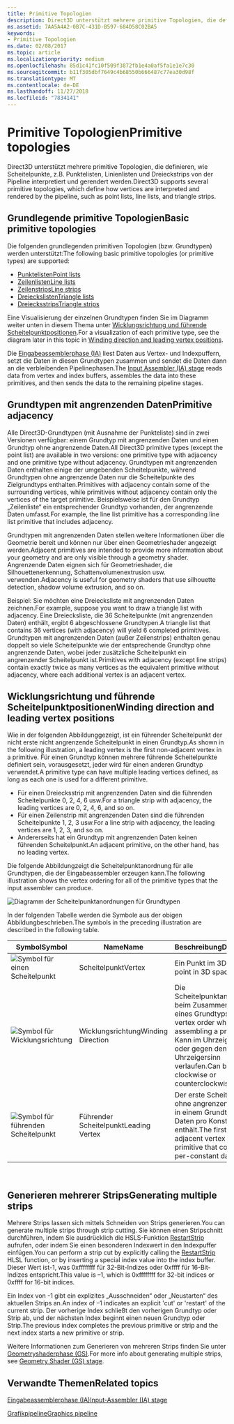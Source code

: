 ```yaml
---
title: Primitive Topologien
description: Direct3D unterstützt mehrere primitive Topologien, die definieren, wie Scheitelpunkte, z.B. Punktelisten, Zeilenlisten und Dreieckstrips von der Pipeline interpretiert und gerendert werden.
ms.assetid: 7AA5A4A2-0B7C-431D-B597-684D58C02BA5
keywords:
- Primitive Topologien
ms.date: 02/08/2017
ms.topic: article
ms.localizationpriority: medium
ms.openlocfilehash: 85d1c41fc10f509f3872fb1e4a0af5fa1e1e7c30
ms.sourcegitcommit: b11f305dbf7649c4b68550b666487c77ea30d98f
ms.translationtype: MT
ms.contentlocale: de-DE
ms.lasthandoff: 11/27/2018
ms.locfileid: "7834141"
---
```

# <a name="primitive-topologies"></a><span data-ttu-id="7ae14-104">Primitive Topologien</span><span class="sxs-lookup"><span data-stu-id="7ae14-104">Primitive topologies</span></span>


<span data-ttu-id="7ae14-105">Direct3D unterstützt mehrere primitive Topologien, die definieren, wie Scheitelpunkte, z.B. Punktelisten, Linienlisten und Dreieckstrips von der Pipeline interpretiert und gerendert werden.</span><span class="sxs-lookup"><span data-stu-id="7ae14-105">Direct3D supports several primitive topologies, which define how vertices are interpreted and rendered by the pipeline, such as point lists, line lists, and triangle strips.</span></span>

## <a name="span-idprimitivetypesspanspan-idprimitivetypesspanspan-idprimitivetypesspanbasic-primitive-topologies"></a><span data-ttu-id="7ae14-106"><span id="Primitive_Types"></span><span id="primitive_types"></span><span id="PRIMITIVE_TYPES"></span>Grundlegende primitive Topologien</span><span class="sxs-lookup"><span data-stu-id="7ae14-106"><span id="Primitive_Types"></span><span id="primitive_types"></span><span id="PRIMITIVE_TYPES"></span>Basic primitive topologies</span></span>


<span data-ttu-id="7ae14-107">Die folgenden grundlegenden primitiven Topologien (bzw. Grundtypen) werden unterstützt:</span><span class="sxs-lookup"><span data-stu-id="7ae14-107">The following basic primitive topologies (or primitive types) are supported:</span></span>

-   [<span data-ttu-id="7ae14-108">Punktelisten</span><span class="sxs-lookup"><span data-stu-id="7ae14-108">Point lists</span></span>](point-lists.md)
-   [<span data-ttu-id="7ae14-109">Zeilenlisten</span><span class="sxs-lookup"><span data-stu-id="7ae14-109">Line lists</span></span>](line-lists.md)
-   [<span data-ttu-id="7ae14-110">Zeilenstrips</span><span class="sxs-lookup"><span data-stu-id="7ae14-110">Line strips</span></span>](line-strips.md)
-   [<span data-ttu-id="7ae14-111">Dreieckslisten</span><span class="sxs-lookup"><span data-stu-id="7ae14-111">Triangle lists</span></span>](triangle-lists.md)
-   [<span data-ttu-id="7ae14-112">Dreiecksstrips</span><span class="sxs-lookup"><span data-stu-id="7ae14-112">Triangle strips</span></span>](triangle-strips.md)

<span data-ttu-id="7ae14-113">Eine Visualisierung der einzelnen Grundtypen finden Sie im Diagramm weiter unten in diesem Thema unter [Wicklungsrichtung und führende Scheitelpunktpositionen](#winding-direction-and-leading-vertex-positions).</span><span class="sxs-lookup"><span data-stu-id="7ae14-113">For a visualization of each primitive type, see the diagram later in this topic in [Winding direction and leading vertex positions](#winding-direction-and-leading-vertex-positions).</span></span>

<span data-ttu-id="7ae14-114">Die [Eingabeassemblerphase (IA)](input-assembler-stage--ia-.md) liest Daten aus Vertex- und Indexpuffern, setzt die Daten in diesen Grundtypen zusammen und sendet die Daten dann an die verbleibenden Pipelinephasen.</span><span class="sxs-lookup"><span data-stu-id="7ae14-114">The [Input Assembler (IA) stage](input-assembler-stage--ia-.md) reads data from vertex and index buffers, assembles the data into these primitives, and then sends the data to the remaining pipeline stages.</span></span>

## <a name="span-idprimitiveadjacencyspanspan-idprimitiveadjacencyspanspan-idprimitiveadjacencyspanprimitive-adjacency"></a><span data-ttu-id="7ae14-115"><span id="Primitive_Adjacency"></span><span id="primitive_adjacency"></span><span id="PRIMITIVE_ADJACENCY"></span>Grundtypen mit angrenzenden Daten</span><span class="sxs-lookup"><span data-stu-id="7ae14-115"><span id="Primitive_Adjacency"></span><span id="primitive_adjacency"></span><span id="PRIMITIVE_ADJACENCY"></span>Primitive adjacency</span></span>


<span data-ttu-id="7ae14-116">Alle Direct3D-Grundtypen (mit Ausnahme der Punkteliste) sind in zwei Versionen verfügbar: einem Grundtyp mit angrenzenden Daten und einen Grundtyp ohne angrenzende Daten.</span><span class="sxs-lookup"><span data-stu-id="7ae14-116">All Direct3D primitive types (except the point list) are available in two versions: one primitive type with adjacency and one primitive type without adjacency.</span></span> <span data-ttu-id="7ae14-117">Grundtypen mit angrenzenden Daten enthalten einige der umgebenden Scheitelpunkte, während Grundtypen ohne angrenzende Daten nur die Scheitelpunkte des Zielgrundtyps enthalten.</span><span class="sxs-lookup"><span data-stu-id="7ae14-117">Primitives with adjacency contain some of the surrounding vertices, while primitives without adjacency contain only the vertices of the target primitive.</span></span> <span data-ttu-id="7ae14-118">Beispielsweise ist für den Grundtyp „Zeilenliste“ ein entsprechender Grundtyp vorhanden, der angrenzende Daten umfasst.</span><span class="sxs-lookup"><span data-stu-id="7ae14-118">For example, the line list primitive has a corresponding line list primitive that includes adjacency.</span></span>

<span data-ttu-id="7ae14-119">Grundtypen mit angrenzenden Daten stellen weitere Informationen über die Geometrie bereit und können nur über einen Geometrieshader angezeigt werden.</span><span class="sxs-lookup"><span data-stu-id="7ae14-119">Adjacent primitives are intended to provide more information about your geometry and are only visible through a geometry shader.</span></span> <span data-ttu-id="7ae14-120">Angrenzende Daten eignen sich für Geometrieshader, die Silhouettenerkennung, Schattenvolumenextrusion usw. verwenden.</span><span class="sxs-lookup"><span data-stu-id="7ae14-120">Adjacency is useful for geometry shaders that use silhouette detection, shadow volume extrusion, and so on.</span></span>

<span data-ttu-id="7ae14-121">Beispiel: Sie möchten eine Dreiecksliste mit angrenzenden Daten zeichnen.</span><span class="sxs-lookup"><span data-stu-id="7ae14-121">For example, suppose you want to draw a triangle list with adjacency.</span></span> <span data-ttu-id="7ae14-122">Eine Dreiecksliste, die 36 Scheitelpunkte (mit angrenzenden Daten) enthält, ergibt 6 abgeschlossene Grundtypen.</span><span class="sxs-lookup"><span data-stu-id="7ae14-122">A triangle list that contains 36 vertices (with adjacency) will yield 6 completed primitives.</span></span> <span data-ttu-id="7ae14-123">Grundtypen mit angrenzenden Daten (außer Zeilenstrips) enthalten genau doppelt so viele Scheitelpunkte wie der entsprechende Grundtyp ohne angrenzende Daten, wobei jeder zusätzliche Scheitelpunkt ein angrenzender Scheitelpunkt ist.</span><span class="sxs-lookup"><span data-stu-id="7ae14-123">Primitives with adjacency (except line strips) contain exactly twice as many vertices as the equivalent primitive without adjacency, where each additional vertex is an adjacent vertex.</span></span>

## <a name="span-idwindingdirectionandleadingvertexpositionsspanspan-idwindingdirectionandleadingvertexpositionsspanspan-idwindingdirectionandleadingvertexpositionsspanspan-idwinding-direction-and-leading-vertex-positionsspanwinding-direction-and-leading-vertex-positions"></a><span data-ttu-id="7ae14-124"><span id="Winding_Direction_and_Leading_Vertex_Positions"></span><span id="winding_direction_and_leading_vertex_positions"></span><span id="WINDING_DIRECTION_AND_LEADING_VERTEX_POSITIONS"></span><span id="winding-direction-and-leading-vertex-positions"></span>Wicklungsrichtung und führende Scheitelpunktpositionen</span><span class="sxs-lookup"><span data-stu-id="7ae14-124"><span id="Winding_Direction_and_Leading_Vertex_Positions"></span><span id="winding_direction_and_leading_vertex_positions"></span><span id="WINDING_DIRECTION_AND_LEADING_VERTEX_POSITIONS"></span><span id="winding-direction-and-leading-vertex-positions"></span>Winding direction and leading vertex positions</span></span>


<span data-ttu-id="7ae14-125">Wie in der folgenden Abbildunggezeigt, ist ein führender Scheitelpunkt der nicht erste nicht angrenzende Scheitelpunkt in einen Grundtyp.</span><span class="sxs-lookup"><span data-stu-id="7ae14-125">As shown in the following illustration, a leading vertex is the first non-adjacent vertex in a primitive.</span></span> <span data-ttu-id="7ae14-126">Für einen Grundtyp können mehrere führende Scheitelpunkte definiert sein, vorausgesetzt, jeder wird für einen anderen Grundtyp verwendet.</span><span class="sxs-lookup"><span data-stu-id="7ae14-126">A primitive type can have multiple leading vertices defined, as long as each one is used for a different primitive.</span></span>

-   <span data-ttu-id="7ae14-127">Für einen Dreiecksstrip mit angrenzenden Daten sind die führenden Scheitelpunkte 0, 2, 4, 6 usw.</span><span class="sxs-lookup"><span data-stu-id="7ae14-127">For a triangle strip with adjacency, the leading vertices are 0, 2, 4, 6, and so on.</span></span>
-   <span data-ttu-id="7ae14-128">Für einen Zeilenstrip mit angrenzenden Daten sind die führenden Scheitelpunkte 1, 2, 3 usw.</span><span class="sxs-lookup"><span data-stu-id="7ae14-128">For a line strip with adjacency, the leading vertices are 1, 2, 3, and so on.</span></span>
-   <span data-ttu-id="7ae14-129">Andererseits hat ein Grundtyp mit angrenzenden Daten keinen führenden Scheitelpunkt.</span><span class="sxs-lookup"><span data-stu-id="7ae14-129">An adjacent primitive, on the other hand, has no leading vertex.</span></span>

<span data-ttu-id="7ae14-130">Die folgende Abbildungzeigt die Scheitelpunktanordnung für alle Grundtypen, die der Eingabeassembler erzeugen kann.</span><span class="sxs-lookup"><span data-stu-id="7ae14-130">The following illustration shows the vertex ordering for all of the primitive types that the input assembler can produce.</span></span>

![Diagramm der Scheitelpunktanordnungen für Grundtypen](images/d3d10-primitive-topologies.png)

<span data-ttu-id="7ae14-132">In der folgenden Tabelle werden die Symbole aus der obigen Abbildungbeschrieben.</span><span class="sxs-lookup"><span data-stu-id="7ae14-132">The symbols in the preceding illustration are described in the following table.</span></span>

| <span data-ttu-id="7ae14-133">Symbol</span><span class="sxs-lookup"><span data-stu-id="7ae14-133">Symbol</span></span>                                                                                   | <span data-ttu-id="7ae14-134">Name</span><span class="sxs-lookup"><span data-stu-id="7ae14-134">Name</span></span>              | <span data-ttu-id="7ae14-135">Beschreibung</span><span class="sxs-lookup"><span data-stu-id="7ae14-135">Description</span></span>                                                                         |
|------------------------------------------------------------------------------------------|-------------------|-------------------------------------------------------------------------------------|
| ![Symbol für einen Scheitelpunkt](images/d3d10-primitive-topologies-vertex.png)                     | <span data-ttu-id="7ae14-137">Scheitelpunkt</span><span class="sxs-lookup"><span data-stu-id="7ae14-137">Vertex</span></span>            | <span data-ttu-id="7ae14-138">Ein Punkt im 3D-Raum.</span><span class="sxs-lookup"><span data-stu-id="7ae14-138">A point in 3D space.</span></span>                                                                |
| ![Symbol für Wicklungsrichtung](images/d3d10-primitive-topologies-winding-direction.png) | <span data-ttu-id="7ae14-140">Wicklungsrichtung</span><span class="sxs-lookup"><span data-stu-id="7ae14-140">Winding Direction</span></span> | <span data-ttu-id="7ae14-141">Die Scheitelpunktanordnung beim Zusammensetzen eines Grundtyps.</span><span class="sxs-lookup"><span data-stu-id="7ae14-141">The vertex order when assembling a primitive.</span></span> <span data-ttu-id="7ae14-142">Kann im Uhrzeigersinn oder gegen den Uhrzeigersinn verlaufen.</span><span class="sxs-lookup"><span data-stu-id="7ae14-142">Can be clockwise or counterclockwise.</span></span> |
| ![Symbol für führenden Scheitelpunkt](images/d3d10-primitive-topologies-leading-vertex.png)       | <span data-ttu-id="7ae14-144">Führender Scheitelpunkt</span><span class="sxs-lookup"><span data-stu-id="7ae14-144">Leading Vertex</span></span>    | <span data-ttu-id="7ae14-145">Der erste Scheitelpunkt ohne angrenzende Daten in einem Grundtyp, der Daten pro Konstante enthält.</span><span class="sxs-lookup"><span data-stu-id="7ae14-145">The first non-adjacent vertex in a primitive that contains per-constant data.</span></span>       |

 

## <a name="span-idgeneratingmultiplestripsspanspan-idgeneratingmultiplestripsspanspan-idgeneratingmultiplestripsspangenerating-multiple-strips"></a><span data-ttu-id="7ae14-146"><span id="Generating_Multiple_Strips"></span><span id="generating_multiple_strips"></span><span id="GENERATING_MULTIPLE_STRIPS"></span>Generieren mehrerer Strips</span><span class="sxs-lookup"><span data-stu-id="7ae14-146"><span id="Generating_Multiple_Strips"></span><span id="generating_multiple_strips"></span><span id="GENERATING_MULTIPLE_STRIPS"></span>Generating multiple strips</span></span>


<span data-ttu-id="7ae14-147">Mehrere Strips lassen sich mittels Schneiden von Strips generieren.</span><span class="sxs-lookup"><span data-stu-id="7ae14-147">You can generate multiple strips through strip cutting.</span></span> <span data-ttu-id="7ae14-148">Sie können einen Stripschnitt durchführen, indem Sie ausdrücklich die HSLS-Funktion [RestartStrip](https://msdn.microsoft.com/library/windows/desktop/bb509660) aufrufen, oder indem Sie einen besonderen Indexwert in den Indexpuffer einfügen.</span><span class="sxs-lookup"><span data-stu-id="7ae14-148">You can perform a strip cut by explicitly calling the [RestartStrip](https://msdn.microsoft.com/library/windows/desktop/bb509660) HLSL function, or by inserting a special index value into the index buffer.</span></span> <span data-ttu-id="7ae14-149">Dieser Wert ist-1, was 0xffffffff für 32-Bit-Indizes oder 0xffff für 16-Bit-Indizes entspricht.</span><span class="sxs-lookup"><span data-stu-id="7ae14-149">This value is –1, which is 0xffffffff for 32-bit indices or 0xffff for 16-bit indices.</span></span>

<span data-ttu-id="7ae14-150">Ein Index von -1 gibt ein explizites „Ausschneiden“ oder „Neustarten“ des aktuellen Strips an.</span><span class="sxs-lookup"><span data-stu-id="7ae14-150">An index of –1 indicates an explicit 'cut' or 'restart' of the current strip.</span></span> <span data-ttu-id="7ae14-151">Der vorherige Index schließt den vorherigen Grundtyp oder Strip ab, und der nächsten Index beginnt einen neuen Grundtyp oder Strip.</span><span class="sxs-lookup"><span data-stu-id="7ae14-151">The previous index completes the previous primitive or strip and the next index starts a new primitive or strip.</span></span>

<span data-ttu-id="7ae14-152">Weitere Informationen zum Generieren von mehreren Strips finden Sie unter [Geometryshaderphase (GS)](geometry-shader-stage--gs-.md).</span><span class="sxs-lookup"><span data-stu-id="7ae14-152">For more info about generating multiple strips, see [Geometry Shader (GS) stage](geometry-shader-stage--gs-.md).</span></span>

## <a name="span-idrelated-topicsspanrelated-topics"></a><span data-ttu-id="7ae14-153"><span id="related-topics"></span>Verwandte Themen</span><span class="sxs-lookup"><span data-stu-id="7ae14-153"><span id="related-topics"></span>Related topics</span></span>


[<span data-ttu-id="7ae14-154">Eingabeassemblerphase (IA)</span><span class="sxs-lookup"><span data-stu-id="7ae14-154">Input-Assembler (IA) stage</span></span>](input-assembler-stage--ia-.md)

[<span data-ttu-id="7ae14-155">Grafikpipeline</span><span class="sxs-lookup"><span data-stu-id="7ae14-155">Graphics pipeline</span></span>](graphics-pipeline.md)

 

 




